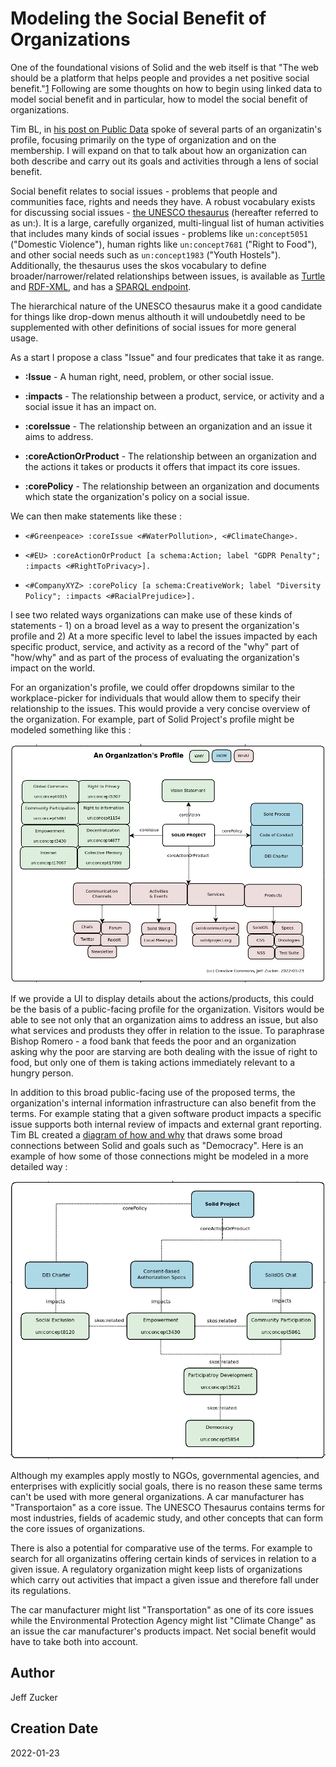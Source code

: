 # Modeling the Social Benefit of Organizations

One of the foundational visions of Solid and the web itself is that "The web should be a platform that helps people and provides a net positive social benefit."[1](https://www.w3.org/2001/tag/doc/ethical-web-principles/) Following are some thoughts on how to begin using linked data to model social benefit and in particular, how to model the social benefit of organizations.  

Tim BL, in [his post on Public Data](https://solidos.solidcommunity.net/public/2021/BuildingSolidAppsUsingPublicData-V3.html) spoke of several parts of an organizatin's profile, focusing primarily on the type of organization and on the membership.  I will expand on that to talk about how an organization can both describe and carry out its goals and activities through a lens of social benefit.

Social benefit relates to social issues - problems that people and communities face, rights and needs they have. A robust vocabulary exists for discussing social issues - [the UNESCO thesaurus](http://vocabularies.unesco.org/thesaurus) (hereafter referred to as un:).  It is a large, carefully organized, multi-lingual list of human activities that includes many kinds of social issues - problems like `un:concept5051` ("Domestic Violence"), human rights like `un:concept7681` ("Right to Food"), and other social needs such as `un:concept1983` ("Youth Hostels").  Additionally, the thesaurus uses the skos vocabulary to define broader/narrower/related relationships between issues, is available as [Turtle](http://vocabularies.unesco.org/exports/thesaurus/latest/unesco-thesaurus.ttl) and [RDF-XML](http://vocabularies.unesco.org/browser/rest/v1/thesaurus/data?format=application/rdf%2Bxml
), and has a [SPARQL endpoint](https://skos.um.es/sparql/).

The hierarchical nature of the UNESCO thesaurus make it a good candidate for things like drop-down menus althouth it will undoubetdly need to be supplemented with other definitions of social issues for more general usage.

As a start I propose a class "Issue" and four predicates that take it as range.

* **:Issue** - A human right, need, problem, or other social issue.

* **:impacts** - The relationship between a product, service, or activity and a social issue it has an impact on.

* **:coreIssue** - The relationship between an organization and an issue it aims to address.

* **:coreActionOrProduct** - The relationship between an organization and the actions it takes or products it offers that impact its core issues.

* **:corePolicy** - The relationship between an organization and documents which state the organization's policy on a social issue.

We can then make statements like these :

* `<#Greenpeace> :coreIssue <#WaterPollution>, <#ClimateChange>.`

* `<#EU> :coreActionOrProduct [a schema:Action; label "GDPR Penalty"; :impacts <#RightToPrivacy>].`

* `<#CompanyXYZ> :corePolicy [a schema:CreativeWork; label "Diversity Policy"; :impacts <#RacialPrejudice>].`

I see two related ways organizations can make use of these kinds of statements - 1) on a broad level as a way to present the organization's profile and 2) At a more specific level to label the issues impacted by each specific product, service, and activity as a record of the "why" part of "how/why" and as part of the process of evaluating the organization's impact on the world.

For an organization's profile, we could offer dropdowns similar to the workplace-picker for individuals that would allow them to specify their relationship to the issues.  This would provide a very concise overview of the organization.  For example, part of Solid Project's profile might be modeled something like this :

<img src="organization-profile.png" />

If we provide a UI to display details about the actions/products, this could be the basis of a public-facing profile for the organization.  Visitors would be able to see not only that an organization aims to address an issue, but also what services and produsts they offer in relation to the issue.  To paraphrase Bishop Romero  - a food bank that feeds the poor and an organization asking why the poor are starving are both dealing with the issue of right to food, but only one of them is taking actions immediately relevant to a hungry person.

In addition to this broad public-facing use of the proposed terms, the organization's internal information infrastructure can also benefit from the terms.  For example stating that a given software product impacts a specific issue supports both internal review of impacts and external grant reporting.  Tim BL created a [diagram of how and why](https://www.w3.org/DesignIssues/diagrams/solid/solid-how-why.svg) that draws some broad connections between Solid and goals such as "Democracy".  Here is an example of how some of those connections might be modeled in a more detailed way :

<img src="detailed-profile.png" />

Although my examples apply mostly to NGOs, governmental agencies, and enterprises with explicitly social goals, there is no reason these same terms can't be used with more general organizations.  A car manufacturer has "Transportaion" as a core issue.  The UNESCO Thesaurus contains terms for most industries, fields of academic study, and other concepts that can form the core issues of organizations.

There is also a potential for comparative use of the terms.  For example to search for all organizatins offering certain kinds of services in relation to a given issue.  A regulatory organization might keep lists of organizations which carry out activities that impact a given issue and therefore fall under its regulations.  

The car manufacturer might list "Transportation" as one of its core issues while the Environmental Protection Agency might list "Climate Change" as an issue the car manufacturer's products impact.  Net social benefit would have to take both into account.

## Author
Jeff Zucker

## Creation Date
2022-01-23
